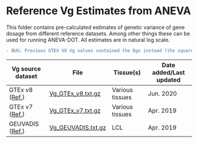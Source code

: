 # Reference Vg Estimates from ANEVA

This folder contains pre-calculated estimates of genetic variance of gene dosage from different reference datasets. Among other things these can be used for running ANEVA-DOT. All estimates are in natural log scale.

```diff
- BUG: Previous GTEX V8 Vg values contained the Dgs instead (the square root of Vgs), this was fixed in release `2.31`
```


|Vg source dataset | File | Tissue(s)|Date added/Last updated|
|- | - |-|-|
|GTEx v8 ([Ref.](https://www.nature.com/articles/nature24277)) | [Vg_GTEx_v8.txt.gz](https://github.com/PejLab/Datasets/blob/master/Reference_Vg_Estimates/Vg_GTEx_v8.txt.gz)| Various tissues |Jun. 2020|
|GTEx v7 ([Ref.](https://www.nature.com/articles/nature24277)) | [Vg_GTEx_v7.txt.gz](https://github.com/PejLab/Datasets/blob/master/Reference_Vg_Estimates/Vg_GTEx_v7.txt.gz)| Various tissues |Apr. 2019|
|GEUVADIS ([Ref.](https://www.ncbi.nlm.nih.gov/pmc/articles/PMC3918453/pdf/nihms512974.pdf))  | [Vg_GEUVADIS.txt.gz](https://github.com/PejLab/Datasets/blob/master/Reference_Vg_Estimates/Vg_GEUVADIS.txt.gz)| LCL |Apr. 2019|
